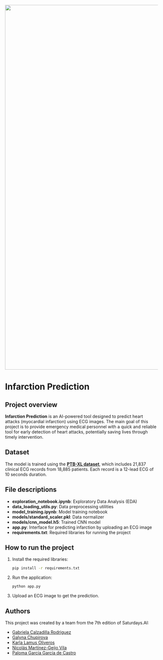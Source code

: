 <p align="center">
  <img width="1200"  src="https://imagizer.imageshack.com/img922/7820/W5kxKY.png" alt="infarction prediction banner">
</p>

# Infarction Prediction

## Project overview

**Infarction Prediction** is an AI-powered tool designed to predict heart attacks (myocardial infarction) using ECG images. The main goal of this project is to provide emergency medical personnel with a quick and reliable tool for early detection of heart attacks, potentially saving lives through timely intervention.


## Dataset
The model is trained using the [**PTB-XL dataset**](https://physionet.org/content/ptb-xl/1.0.3/), which includes 21,837 clinical ECG records from 18,885 patients. Each record is a 12-lead ECG of 10 seconds duration.


## File descriptions

- **exploration_notebook.ipynb**: Exploratory Data Analysis (EDA)
- **data_loading_utils.py**: Data preprocessing utilities
- **model_training.ipynb**: Model training notebook
- **models/standard_scaler.pkl**: Data normalizer
- **models/cnn_model.h5**: Trained CNN model
- **app.py**: Interface for predicting infarction by uploading an ECG image
- **requirements.txt**: Required libraries for running the project


## How to run the project

1. Install the required libraries:
    ```bash
    pip install -r requirements.txt
    ```

2. Run the application:
    ```bash
    python app.py
    ```

2. Upload an ECG image to get the prediction.

## Authors

This project was created by a team from the 7th edition of Saturdays.AI:

- [Gabriela Calzadilla Rodriguez](https://www.linkedin.com/in/gabrielacalzadilla/)
- [Galyna Chupirova](https://www.linkedin.com/in/galyna-chupirova-447b6142/)
- [Karla Lamus Oliveros](https://www.linkedin.com/in/karla-lamus/)
- [Nicolás Martínez-Geijo Vila](https://www.linkedin.com/in/nicolasgeijo/)
- [Paloma García García de Castro](https://www.linkedin.com/in/paloma-garcia-data-science/)
